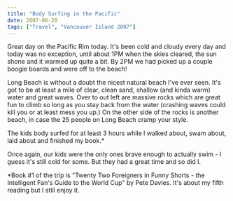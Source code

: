 ```yaml
---
title: "Body Surfing in the Pacific"
date: 2007-06-20
tags: ["Travel", "Vancouver Island 2007"]
---
```


Great day on the Pacific Rim today. It's been cold and cloudy every day and today was no exception, until about 1PM when the skies cleared, the sun shone and it warmed up quite a bit. By 2PM we had picked up a couple boogie boards and were off to the beach!

Long Beach is without a doubt the nicest natural beach I've ever seen. It's got to be at least a mile of clear, clean sand, shallow (and kinda warm) water and great waves. Over to out left are massive rocks which are great fun to climb so long as you stay back from the water (crashing waves could kill you or at least mess you up.) On the other side of the rocks is another beach, in case the 25 people on Long Beach cramp your style.

The kids body surfed for at least 3 hours while I walked about, swam about, laid about and finished my book.* 

Once again, our kids were the only ones brave enough to actually swim - I guess it's still cold for some. But they had a great time and so did I.

*Book #1 of the trip is "Twenty Two Foreigners in Funny Shorts - the Intelligent Fan's Guide to the World Cup" by Pete Davies. It's about my fifth reading but I still enjoy it.
